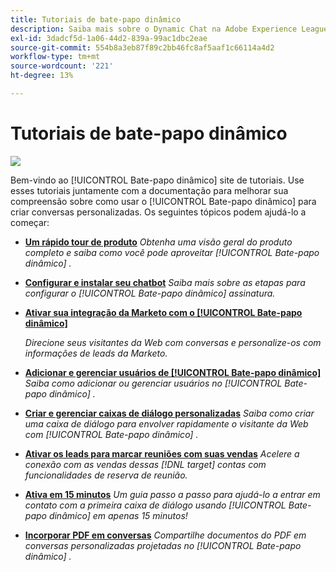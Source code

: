 ```yaml
---
title: Tutoriais de bate-papo dinâmico
description: Saiba mais sobre o Dynamic Chat na Adobe Experience League. Use estes tutoriais junto à documentação para melhorar sua compreensão de como usar o Dynamic Chat para criar conversas personalizadas.
exl-id: 3dadcf5d-1a06-44d2-839a-99ac1dbc2eae
source-git-commit: 554b8a3eb87f89c2bb46fc8af5aaf1c66114a4d2
workflow-type: tm+mt
source-wordcount: '221'
ht-degree: 13%

---
```


# Tutoriais de bate-papo dinâmico

![](assets/dynamic-chat-header.png)

Bem-vindo ao [!UICONTROL Bate-papo dinâmico]  site de tutoriais. Use esses tutoriais juntamente com a documentação para melhorar sua compreensão sobre como usar o [!UICONTROL Bate-papo dinâmico]  para criar conversas personalizadas. Os seguintes tópicos podem ajudá-lo a começar:

* **[Um rápido tour de produto](product-tour.md)**
   *Obtenha uma visão geral do produto completo e saiba como você pode aproveitar [!UICONTROL Bate-papo dinâmico] .*
* **[Configurar e instalar seu chatbot](setup.md)**
   *Saiba mais sobre as etapas para configurar o [!UICONTROL Bate-papo dinâmico]  assinatura.*
* **[Ativar sua integração da Marketo com o [!UICONTROL Bate-papo dinâmico]](marketo-integration.md)**

   *Direcione seus visitantes da Web com conversas e personalize-os com informações de leads da Marketo.*
* **[Adicionar e gerenciar usuários de [!UICONTROL Bate-papo dinâmico]](user-management.md)**
   *Saiba como adicionar ou gerenciar usuários no [!UICONTROL Bate-papo dinâmico] .*
* **[Criar e gerenciar caixas de diálogo personalizadas](dialogue-management.md)**
   *Saiba como criar uma caixa de diálogo para envolver rapidamente o visitante da Web com [!UICONTROL Bate-papo dinâmico] .*
* **[Ativar os leads para marcar reuniões com suas vendas](meeting-booking.md)**
   *Acelere a conexão com as vendas dessas [!DNL target] contas com funcionalidades de reserva de reunião.*
* **[Ativa em 15 minutos](go-live-in-15-minutes.md)**
   *Um guia passo a passo para ajudá-lo a entrar em contato com a primeira caixa de diálogo usando [!UICONTROL Bate-papo dinâmico]  em apenas 15 minutos!*
* **[Incorporar PDF em conversas](document-cloud-integration.md)**
   *Compartilhe documentos do PDF em conversas personalizadas projetadas no [!UICONTROL Bate-papo dinâmico] .*


